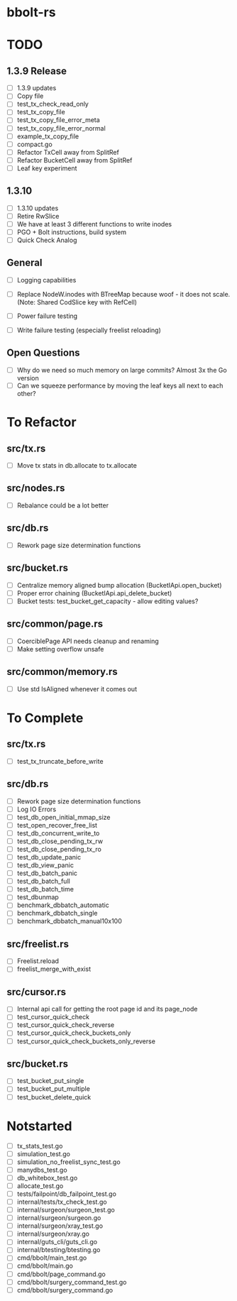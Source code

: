 bbolt-rs
=====

# TODO

## 1.3.9 Release
- [ ] 1.3.9 updates
- [ ] Copy file
- [ ] test_tx_check_read_only
- [ ] test_tx_copy_file
- [ ] test_tx_copy_file_error_meta
- [ ] test_tx_copy_file_error_normal
- [ ] example_tx_copy_file
- [ ] compact.go
- [ ] Refactor TxCell away from SplitRef
- [ ] Refactor BucketCell away from SplitRef
- [ ] Leaf key experiment

## 1.3.10
- [ ] 1.3.10 updates
- [ ] Retire RwSlice
- [ ] We have at least 3 different functions to write inodes
- [ ] PGO + Bolt instructions, build system
- [ ] Quick Check Analog

## General
- [ ] Logging capabilities
- [ ] Replace NodeW.inodes with BTreeMap because woof - it does not scale. (Note: Shared CodSlice key with RefCell)
- [ ] Power failure testing
- [ ] Write failure testing (especially freelist reloading)


## Open Questions
- [ ] Why do we need so much memory on large commits? Almost 3x the Go version
- [ ] Can we squeeze performance by moving the leaf keys all next to each other?

# To Refactor

## src/tx.rs
- [ ] Move tx stats in db.allocate to tx.allocate

## src/nodes.rs
- [ ] Rebalance could be a lot better

## src/db.rs
- [ ] Rework page size determination functions

## src/bucket.rs
- [ ] Centralize memory aligned bump allocation (BucketIApi.open_bucket)
- [ ] Proper error chaining (BucketIApi.api_delete_bucket)
- [ ] Bucket tests: test_bucket_get_capacity - allow editing values?

## src/common/page.rs
- [ ] CoerciblePage API needs cleanup and renaming
- [ ] Make setting overflow unsafe

## src/common/memory.rs
- [ ] Use std IsAligned whenever it comes out

# To Complete

## src/tx.rs
- [ ] test_tx_truncate_before_write

## src/db.rs
- [ ] Rework page size determination functions
- [ ] Log IO Errors
- [ ] test_db_open_initial_mmap_size
- [ ] test_open_recover_free_list
- [ ] test_db_concurrent_write_to
- [ ] test_db_close_pending_tx_rw
- [ ] test_db_close_pending_tx_ro
- [ ] test_db_update_panic
- [ ] test_db_view_panic
- [ ] test_db_batch_panic
- [ ] test_db_batch_full
- [ ] test_db_batch_time
- [ ] test_dbunmap
- [ ] benchmark_dbbatch_automatic
- [ ] benchmark_dbbatch_single
- [ ] benchmark_dbbatch_manual10x100

## src/freelist.rs
- [ ] Freelist.reload
- [ ] freelist_merge_with_exist

## src/cursor.rs
- [ ] Internal api call for getting the root page id and its page_node
- [ ] test_cursor_quick_check
- [ ] test_cursor_quick_check_reverse
- [ ] test_cursor_quick_check_buckets_only
- [ ] test_cursor_quick_check_buckets_only_reverse

## src/bucket.rs
- [ ] test_bucket_put_single
- [ ] test_bucket_put_multiple
- [ ] test_bucket_delete_quick

# Notstarted
- [ ] tx_stats_test.go
- [ ] simulation_test.go
- [ ] simulation_no_freelist_sync_test.go
- [ ] manydbs_test.go
- [ ] db_whitebox_test.go
- [ ] allocate_test.go
- [ ] tests/failpoint/db_failpoint_test.go
- [ ] internal/tests/tx_check_test.go
- [ ] internal/surgeon/surgeon_test.go
- [ ] internal/surgeon/surgeon.go
- [ ] internal/surgeon/xray_test.go
- [ ] internal/surgeon/xray.go
- [ ] internal/guts_cli/guts_cli.go
- [ ] internal/btesting/btesting.go
- [ ] cmd/bbolt/main_test.go
- [ ] cmd/bbolt/main.go
- [ ] cmd/bbolt/page_command.go
- [ ] cmd/bbolt/surgery_command_test.go
- [ ] cmd/bbolt/surgery_command.go